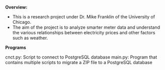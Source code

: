 **Overview:**
- This is a research project under Dr. Mike Franklin of the University of Chicago. 
- The aim of the project is to analyze smarter meter data and understand the various relationships between electricity prices and other factors such as weather.

**Programs**

cnct.py: Script to connect to PostgreSQL database
main.py: Program that contains multiple scripts to migrate a ZIP file to a PostgreSQL database
